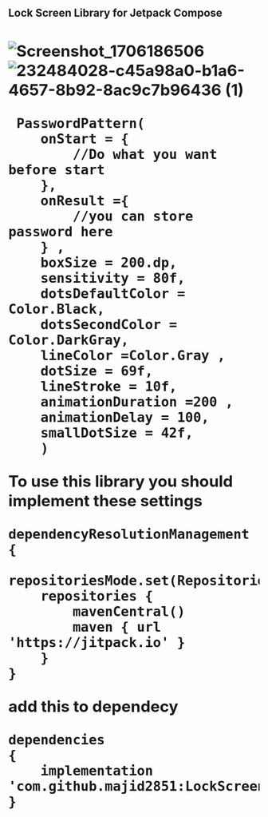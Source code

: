 
**<h2>Lock Screen Library for Jetpack Compose<h2/>**

![Screenshot_1706186506](https://github.com/majid2851/LockScreen/assets/46685643/58452a96-23fb-4828-8ca4-dff7710521fb) 
![232484028-c45a98a0-b1a6-4657-8b92-8ac9c7b96436 (1)](https://github.com/majid2851/LockScreen/assets/46685643/8244bd63-dcb7-42f7-87ce-854ee7c235d8)







	 PasswordPattern(
		onStart = {
		    //Do what you want before start     
		}, 
		onResult ={
		    //you can store password here      
		} ,
		boxSize = 200.dp,
		sensitivity = 80f,
		dotsDefaultColor = Color.Black,
		dotsSecondColor = Color.DarkGray,
		lineColor =Color.Gray ,
		dotSize = 69f,
		lineStroke = 10f,
		animationDuration =200 ,
		animationDelay = 100,
		smallDotSize = 42f,
	    )




To use this library you should implement these settings



	dependencyResolutionManagement
	{
		repositoriesMode.set(RepositoriesMode.FAIL_ON_PROJECT_REPOS)
		repositories {
			mavenCentral()
			maven { url 'https://jitpack.io' }
		}
	}
 

add this to dependecy


	dependencies 
	{
		implementation 'com.github.majid2851:LockScreen:Tag'
	}
 


